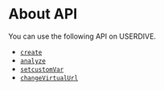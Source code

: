 # About API

You can use the following API on USERDIVE.

- [`create`](./create.html)
- [`analyze`](./analyze.html)
- [`setcustomVar`](./setcustomvar.html)
- [`changeVirtualUrl`](./changevirtualurl.html)
